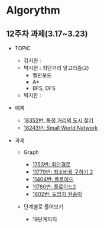 # Algorythm

## 12주차 과제(3.17~3.23)

- TOPIC

  - 김지원 : 
  - 박시현 : 최단거리 알고리즘(2)
    - 벨만포드
    - A*
    - BFS, DFS
  - 박지한 :

- 예제

  - [18352번: 특정 거리의 도시 찾기](https://www.acmicpc.net/problem/18352)
  - [18243번: Small World Network](https://www.acmicpc.net/problem/18243)

- 과제

  - Graph

    - [1753번: 최단경로](https://www.acmicpc.net/problem/1753)
    - [11779번: 최소비용 구하기 2](https://www.acmicpc.net/problem/11779)
    - [11404번: 플로이드](https://www.acmicpc.net/problem/11404)
    - [11780번: 플로이드2](https://www.acmicpc.net/problem/11780)
    - [1602번: 도망자 원숭이](https://www.acmicpc.net/problem/1602)

  - 단계별로 풀어보기
    - 19단계까지
